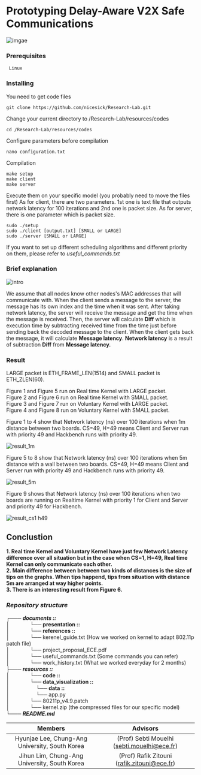# Prototyping Delay-Aware V2X Safe Communications

![imgae](https://user-images.githubusercontent.com/29877872/52818029-e3237680-30a5-11e9-8428-835ce1037235.png)

### Prerequisites

```
 Linux 
```
### Installing

You need to get code files

```
git clone https://github.com/nicesick/Research-Lab.git
```

Change your current directory to /Research-Lab/resources/codes

```
cd /Research-Lab/resources/codes
```

Configure parameters before compilation

```
nano configuration.txt
```

Compilation

```
make setup
make client
make server
```

Execute them on your specific model (you probably need to move the files first)
As for client, there are two parameters. 1st one is text file that outputs network latency for 100 iterations and 2nd one is packet size. As for server, there is one parameter which is packet size.

```
sudo ./setup
sudo ./client [output.txt] [SMALL or LARGE]
sudo ./server [SMALL or LARGE]
```

If you want to set up different scheduling algorithms and different priority on them, please refer to *useful_commands.txt*

### Brief explanation

![intro](https://user-images.githubusercontent.com/29877872/53198944-0908c800-361e-11e9-843e-e2157689753f.png)

We assume that all nodes know other nodes's MAC addresses that will communicate with. When the client sends a message to the server, the message has its own index and the time when it was sent. After taking network latency, the server will receive the message and get the time when the message is received. Then, the server will calculate __Diff__ which is execution time by subtracting received time from the time just before sending back the decoded message to the client. When the client gets back the message, it will calculate __Message latency__. __Network latency__ is a result of subtraction __Diff__ from __Message latency.__

### Result

LARGE packet is ETH_FRAME_LEN(1514) and SMALL packet is ETH_ZLEN(60).
  
Figure 1 and Figure 5 run on Real time Kernel with LARGE packet.  
Figure 2 and Figure 6 run on Real time Kernel with SMALL packet.  
Figure 3 and Figure 7 run on Voluntary Kernel with LARGE packet.  
Figure 4 and Figure 8 run on Voluntary Kernel with SMALL packet.  

Figure 1 to 4 show that Network latency (ns) over 100 iterations when 1m distance between two boards. CS=49, H=49 means Client and Server run with priority 49 and Hackbench runs with priority 49.   

![result_1m](https://user-images.githubusercontent.com/29877872/53449096-608da600-3a19-11e9-87d2-1b6858e2c340.png)  

Figure 5 to 8 show that Network latency (ns) over 100 iterations when 5m distance with a wall between two boards. CS=49, H=49 means Client and Server run with priority 49 and Hackbench runs with priority 49.  

![result_5m](https://user-images.githubusercontent.com/29877872/53449124-6e432b80-3a19-11e9-83a1-87d56c68b6fa.png)  


Figure 9 shows that Network latency (ns) over 100 iterations when two boards are running on Realtime Kernel with priority 1 for Client and Server and priority 49 for Hackbench.

![result_cs1 h49](https://user-images.githubusercontent.com/29877872/53449141-77cc9380-3a19-11e9-9bbb-8d7148ff7573.png)  

## Conclustion  

 __1. Real time Kernel and Voluntary Kernel have just few Network Latency difference over all situation but in the case when CS=1, H=49, Real time Kernel can only communicate each other.    
   2. Main difference between between two kinds of distances is the size of tips on the graphs. When tips happend, tips from situation with distance 5m are arranged at way higher points.  
   3. There is an interesting result from Figure 6.__  
    
### *Repository structure*  
 ┌─── ___documents ::___  
 │&nbsp;&nbsp;&nbsp;&nbsp;&nbsp;&nbsp;&nbsp;&nbsp;&nbsp;&nbsp;&nbsp;&nbsp;&nbsp;&nbsp;└── __presentation ::__  
 │&nbsp;&nbsp;&nbsp;&nbsp;&nbsp;&nbsp;&nbsp;&nbsp;&nbsp;&nbsp;&nbsp;&nbsp;&nbsp;&nbsp;└── __references ::__  
 │&nbsp;&nbsp;&nbsp;&nbsp;&nbsp;&nbsp;&nbsp;&nbsp;&nbsp;&nbsp;&nbsp;&nbsp;&nbsp;&nbsp;└── kerenel_guide.txt (How we worked on kernel to adapt 802.11p patch file)  
 │&nbsp;&nbsp;&nbsp;&nbsp;&nbsp;&nbsp;&nbsp;&nbsp;&nbsp;&nbsp;&nbsp;&nbsp;&nbsp;&nbsp;└── project_proposal_ECE.pdf  
 │&nbsp;&nbsp;&nbsp;&nbsp;&nbsp;&nbsp;&nbsp;&nbsp;&nbsp;&nbsp;&nbsp;&nbsp;&nbsp;&nbsp;└── useful_commands.txt (Some commands you can refer)  
 │&nbsp;&nbsp;&nbsp;&nbsp;&nbsp;&nbsp;&nbsp;&nbsp;&nbsp;&nbsp;&nbsp;&nbsp;&nbsp;&nbsp;└── work_history.txt (What we worked everyday for 2 months)  
 ├─── ___resources ::___  
 │&nbsp;&nbsp;&nbsp;&nbsp;&nbsp;&nbsp;&nbsp;&nbsp;&nbsp;&nbsp;&nbsp;&nbsp;&nbsp;&nbsp;└── __code ::__  
 │&nbsp;&nbsp;&nbsp;&nbsp;&nbsp;&nbsp;&nbsp;&nbsp;&nbsp;&nbsp;&nbsp;&nbsp;&nbsp;&nbsp;└── __data_visualization ::__  
 │&nbsp;&nbsp;&nbsp;&nbsp;&nbsp;&nbsp;&nbsp;&nbsp;&nbsp;&nbsp;&nbsp;&nbsp;&nbsp;&nbsp;&nbsp;&nbsp;&nbsp;&nbsp;└── __data ::__  
 │&nbsp;&nbsp;&nbsp;&nbsp;&nbsp;&nbsp;&nbsp;&nbsp;&nbsp;&nbsp;&nbsp;&nbsp;&nbsp;&nbsp;&nbsp;&nbsp;&nbsp;&nbsp;└── app.py  
 │&nbsp;&nbsp;&nbsp;&nbsp;&nbsp;&nbsp;&nbsp;&nbsp;&nbsp;&nbsp;&nbsp;&nbsp;&nbsp;&nbsp;└── 80211p_v4.9.patch  
 │&nbsp;&nbsp;&nbsp;&nbsp;&nbsp;&nbsp;&nbsp;&nbsp;&nbsp;&nbsp;&nbsp;&nbsp;&nbsp;&nbsp;└── kernel.zip (the compressed files for our specific model)  
 └─── ___README.md___  

|**<center>Members</center>**|**<center>Advisors</center>**|
|:--------:|:--------:|
|<center> Hyunjae Lee, Chung-Ang University, South Korea </center>|<center>(Prof) Sebti Mouelhi (sebti.mouelhi@ece.fr)</center>|
|<center> Jihun Lim, Chung-Ang University, South Korea </center>|<center>(Prof) Rafik Zitouni (rafik.zitouni@ece.fr)</center>|
